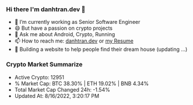 ### Hi there I'm danhtran.dev 👋

- 🔭 I’m currently working as Senior Software Engineer
- 😄 But have a passion on crypto projects
- 💬 Ask me about Android, Crypto, Running 
- 📫 How to reach me: <a href="https://danhtran.dev" target="_blank">danhtran.dev</a> or <a href="Developer-Resume.pdf" target="_blank">my Resume</a>
- 🌱 Building a website to help people find their dream house (updating ...)

### Crypto Market Summarize
- Active Crypto: 12951
- % Market Cap: BTC 38.30% | ETH 19.02% | BNB 4.34%
- Total Market Cap Changed 24h: -1.54%
- Updated At: 8/16/2022, 3:20:17 PM
